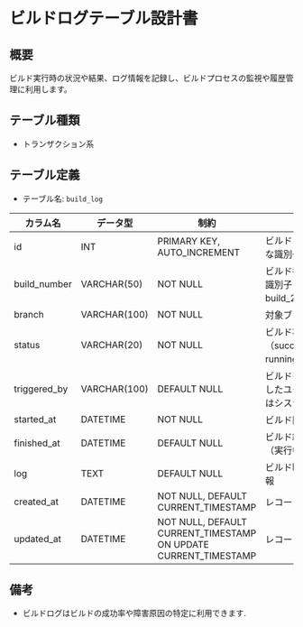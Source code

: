 # ビルドログテーブル設計書

## 概要
ビルド実行時の状況や結果、ログ情報を記録し、ビルドプロセスの監視や履歴管理に利用します。

## テーブル種類
- トランザクション系

## テーブル定義
- テーブル名: `build_log`

| カラム名      | データ型      | 制約                                      | 説明                                  |
|---------------|---------------|-------------------------------------------|---------------------------------------|
| id            | INT           | PRIMARY KEY, AUTO_INCREMENT               | ビルドログの一意な識別子               |
| build_number  | VARCHAR(50)   | NOT NULL                                  | ビルド番号または識別子（例: build_20231001） |
| branch        | VARCHAR(100)  | NOT NULL                                  | 対象ブランチ名                        |
| status        | VARCHAR(20)   | NOT NULL                                  | ビルド状態（success, failed, running 等） |
| triggered_by  | VARCHAR(100)  | DEFAULT NULL                              | ビルドをトリガーしたユーザーまたはシステム |
| started_at    | DATETIME      | NOT NULL                                  | ビルド開始日時                        |
| finished_at   | DATETIME      | DEFAULT NULL                              | ビルド終了日時（実行中はNULL）         |
| log           | TEXT          | DEFAULT NULL                              | ビルド時のログ情報                    |
| created_at    | DATETIME      | NOT NULL, DEFAULT CURRENT_TIMESTAMP       | レコード作成日時                      |
| updated_at    | DATETIME      | NOT NULL, DEFAULT CURRENT_TIMESTAMP ON UPDATE CURRENT_TIMESTAMP | レコード更新日時    |

## 備考
- ビルドログはビルドの成功率や障害原因の特定に利用できます.

